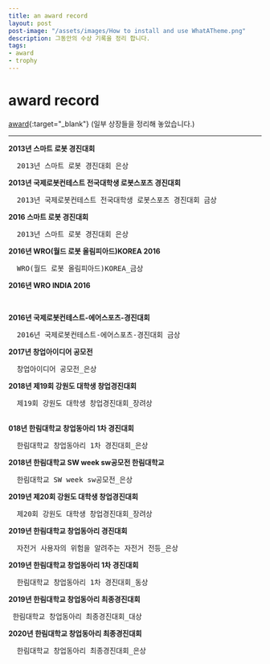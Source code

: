 ```yaml
---
title: an award record
layout: post
post-image: "/assets/images/How to install and use WhatATheme.png"
description: 그동안의 수상 기록을 정리 합니다.
tags:
- award
- trophy
---
```


# award record
[award](https://github.com/gomtings/project/tree/main/portfolio/%EC%83%81%EC%9E%A5){:target="_blank"} (일부 상장들을 정리해 놓았습니다.)

---

**2013년 스마트 로봇 경진대회**
<pre>
  2013년 스마트 로봇 경진대회 은상 
</pre>

**2013년 국제로봇컨테스트 전국대학생 로봇스포츠 경진대회**
<pre>
  2013년 국제로봇컨테스트 전국대학생 로봇스포츠 경진대회 금상
</pre>

**2016 스마트 로봇 경진대회**
<pre>
  2013년 스마트 로봇 경진대회 은상
</pre>

**2016년 WRO(월드 로봇 올림피아드)KOREA 2016**
<pre>
  WRO(월드 로봇 올림피아드)KOREA_금상 
</pre>

**2016년 WRO INDIA 2016**
<pre>

</pre>

**2016년 국제로봇컨테스트-에어스포츠-경진대회**
 <pre>
  2016년 국제로봇컨테스트-에어스포츠-경진대회 금상
</pre>

**2017년 창업아이디어 공모전**
 <pre>
  창업아이디어 공모전_은상
</pre>

**2018년 제19회 강원도 대학생 창업경진대회**
 <pre>
  제19회 강원도 대학생 창업경진대회_장려상
 </pre>

**018년 한림대학교 창업동아리 1차 경진대회**
<pre>
  한림대학교 창업동아리 1차 경진대회_은상
</pre>

**2018년 한림대학교 SW week sw공모전 한림대학교**
<pre>
  한림대학교 SW week sw공모전_은상
</pre>

**2019년 제20회 강원도 대학생 창업경진대회**
<pre>
  제20회 강원도 대학생 창업경진대회_장려상
</pre>

**2019년 한림대학교 창업동아리 경진대회**
<pre>
  자전거 사용자의 위험을 알려주는 자전거 전등_은상
</pre>

**2019년 한림대학교 창업동아리 1차 경진대회**
<pre>
  한림대학교 창업동아리 1차 경진대회_동상
</pre>

**2019년 한림대학교 창업동아리 최종경진대회**
<pre>
 한림대학교 창업동아리 최종경진대회_대상
</pre>

**2020년 한림대학교 창업동아리 최종경진대회**
<pre>
  한림대학교 창업동아리 최종경진대회_은상
</pre>